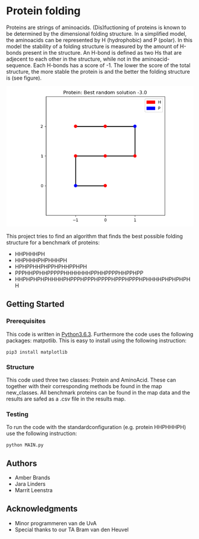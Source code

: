 # Protein folding
Proteins are strings of aminoacids. (Dis)fuctioning of proteins is known to be determined by the dimensional folding structure. In a simplified model, the aminoacids can be represented by H (hydrophobic) and P (polar). In this model the stability of a folding structure is measured by the amount of H-bonds present in the structure. An H-bond is defined as two Hs that are adjecent to each other in the structure, while not in the aminoacid-sequence. Each H-bonds has a score of -1. The lower the score of the total structure, the more stable the protein is and the better the folding structure is (see figure).

![best random folding pattern of protein1](https://github.com/Jara555/Proteins/blob/master/Figures/random_protein1.png)

This project tries to find an algorithm that finds the best possible folding structure for a benchmark of proteins:
* HHPHHHPH
* HHPHHHPHPHHHPH 
* HPHPPHHPHPPHPHHPPHPH 
* PPPHHPPHHPPPPPHHHHHHHPPHHPPPPHHPPHPP 
* HHPHPHPHPHHHHPHPPPHPPPHPPPPHPPPHPPPHPHHHHPHPHPHPHH 

## Getting Started

### Prerequisites
This code is written in [Python3.6.3](https://www.python.org/downloads/). 
Furthermore the code uses the following packages: matpotlib. This is easy to install using the following instruction:

```
pip3 install matplotlib
```

### Structure

This code used three two classes: Protein and AminoAcid. These can together with their corresponding methods be found in the map new_classes. All benchmark proteins can be found in the map data and the results are safed as a .csv file in the results map.

### Testing

To run the code with the standardconfiguration (e.g. protein HHPHHHPH) use the following instruction:

```
python MAIN.py
```

## Authors

* Amber Brands 
* Jara Linders
* Marrit Leenstra

## Acknowledgments

* Minor programmeren van de UvA
* Special thanks to our TA Bram van den Heuvel

